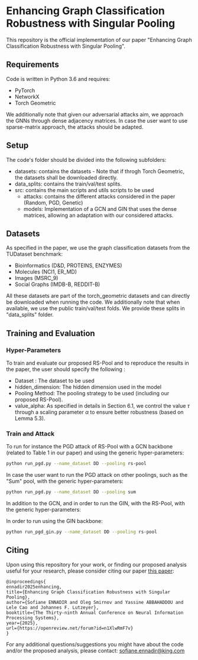 # Enhancing Graph Classification Robustness with Singular Pooling

This repository is the official implementation of our paper "Enhancing Graph Classification Robustness with Singular Pooling".


## Requirements
Code is written in Python 3.6 and requires:
- PyTorch
- NetworkX
- Torch Geometric

We additionally note that given our adversarial attacks aim, we approach the GNNs through dense adjacency matrices. In case the user want to use sparse-matrix approach, the attacks should be adapted.


## Setup
The code's folder should be divided into the following subfolders:
- datasets: contains the datasets - Note that if throgh Torch Geometric, the datasets shall be downloaded directly.
- data_splits: contains the train/val/test splits.
- src: contains the main scripts and utils scripts to be used
  - attacks: contains the different attacks considered in the paper (Random, PGD, Genetic)
  - models: Implementation of a GCN and GIN that uses the dense matrices, allowing an adaptation with our considered attacks.

## Datasets
As specified in the paper, we use the graph classification datasets from the TUDataset benchmark:
- Bioinformatics (D&D, PROTEINS, ENZYMES)
- Molecules (NCI1, ER_MD)
- Images (MSRC_9)
- Social Graphs (IMDB-B, REDDIT-B)


All these datasets are part of the torch_geometric datasets and can directly be downloaded when running the code. We additionally note that when available, we use the public train/val/test folds. We provide these splits in "data_splits" folder.


## Training and Evaluation

### Hyper-Parameters

To train and evaluate our proposed RS-Pool and to reproduce the results in the paper, the user should specify the following :

- Dataset : The dataset to be used
- hidden_dimension: The hidden dimension used in the model
- Pooling Method: The pooling strategy to be used (including our proposed RS-Pool).
- value_alpha: As specified in details in Section 6.1, we control the value $\tau$ through a scaling parameter $\alpha$ to ensure better robustness (based on Lemma 5.3).


### Train and Attack

To run for instance the PGD attack of RS-Pool with a GCN backbone (related to Table 1 in our paper) and using the generic hyper-parameters:

```bash
python run_pgd.py --name_dataset DD --pooling rs-pool
```

In case the user want to run the PGD attack on other poolings, such as the "Sum" pool, with the generic hyper-parameters:

```bash
python run_pgd.py --name_dataset DD --pooling sum
```

In addition to the GCN, and in order to run the GIN, with the RS-Pool, with the generic hyper-parameters:

In order to run using the GIN backbone:
```bash
python run_pgd_gin.py --name_dataset DD --pooling rs-pool
```

## Citing

Upon using this repository for your work, or finding our proposed analysis useful for your research, please consider citing our paper [this paper](https://arxiv.org/abs/2510.22643):
```
@inproceedings{
ennadir2025enhancing,
title={Enhancing Graph Classification Robustness with Singular Pooling},
author={Sofiane ENNADIR and Oleg Smirnov and Yassine ABBAHADDOU and Lele Cao and Johannes F. Lutzeyer},
booktitle={The Thirty-ninth Annual Conference on Neural Information Processing Systems},
year={2025},
url={https://openreview.net/forum?id=n1XlwRmF7v}
}
```

For any additional questions/suggestions you might have about the code and/or the proposed analysis, please contact: sofiane.ennadir@king.com
